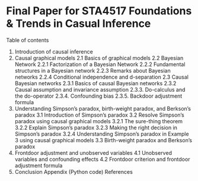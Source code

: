 # Final Paper for STA4517 Foundations & Trends in Casual Inference

Table of contents
1. Introduction of causal inference 
2. Causal graphical models 
  2.1 Basics of graphical models 
  2.2 Bayesian Network
    2.2.1 Factorization of a Bayesian Network
    2.2.2 Fundamental structures in a Bayesian network
    2.2.3 Remarks about Bayesian networks
    2.2.4 Conditional independence and d-separation
  2.3 Causal Bayesian networks
    2.3.1 Basics of causal Bayesian networks
    2.3.2 Causal assumption and invariance assumption
    2.3.3. Do-calculus and the do-operator
    2.3.4. Confounding bias
    2.3.5. Backdoor adjustment formula
3. Understanding Simpson’s paradox, birth-weight paradox, and Berkson’s paradox
   3.1 Introduction of Simpson’s paradox
   3.2 Resolve Simpson’s paradox using causal graphical models
    3.2.1 The sure-thing theorem
    3.2.2 Explain Simpson’s paradox
    3.2.3 Making the right decision in Simpson’s paradox
    3.2.4 Understanding Simpson’s paradox in Example 3 using causal graphical models
   3.3 Birth-weight paradox and Berkson’s paradox
4. Frontdoor adjustment and unobserved variables
    4.1 Unobserved variables and confounding effects
    4.2 Frontdoor criterion and frontdoor adjustment formula
5. Conclusion
Appendix (Python code)
References

